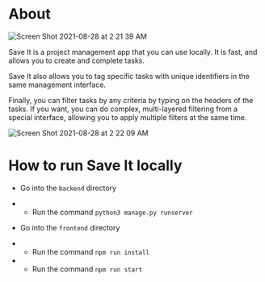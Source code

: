 # About

![Screen Shot 2021-08-28 at 2 21 39 AM](https://user-images.githubusercontent.com/42326233/131207240-270811d3-85a1-4c32-9f91-d21864bf5b16.png)


Save It is a project management app that you can use locally. It is fast, and allows you to create and complete tasks. 

Save It also allows you to tag specific tasks with unique identifiers in the same management interface.

Finally, you can filter tasks by any criteria by typing on the headers of the tasks. If you want, you can do complex, multi-layered filtering from a special interface, allowing you to apply multiple filters at the same time.

![Screen Shot 2021-08-28 at 2 22 09 AM](https://user-images.githubusercontent.com/42326233/131207255-9dffdc56-21c4-4cfe-99e1-3c185bf07bf1.png)

# How to run Save It locally

- Go into the `backend` directory
- - Run the command `python3 manage.py runserver`

- Go into the `frontend` directory
- - Run the command `npm run install`
- - Run the command `npm run start`
